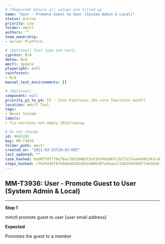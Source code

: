 ```yaml
---
# (Required) Ensure all values are filled up
name: "User - Promote Guest to User (System Admin & Local)"
status: Active
priority: Low
folder: mmctl
authors: ""
team_ownership: 
- Server Platform

# (Optional) Test type and tools
cypress: N/A
detox: N/A
mmctl: Update
playwright: null
rainforest: 
- N/A
manual_test_environments: []

# (Optional)
component: null
priority_p1_to_p4: P2 - Core Functions (Do core functions work?)
location: mmctl Tool
tags: 
- Never tested
labels: 
- fix-versions-not-empty-2022cleanup

# Do not change
id: 9663281
key: MM-T3936
folder_path: mmctl
created_on: "2021-03-25T10:42:00Z"
last_updated: ""
case_hashed: 0ad0770ff76e78ac7852b48bf5e31b348a867c2b72137aae8491341cab8430589b976c21a52d749b74c07da2f365c500
steps_hashed: c7629436f87b0db482d318bfe00030fad4aa173162949368f7d438a819c933bb9f622170d6033f9c82de49c01e7cbe83
---
```


## MM-T3936: User - Promote Guest to User (System Admin & Local)

---

**Step 1**

mmctl promote guest to user \[user email address]

**Expected**

Promotes the guest to a member
